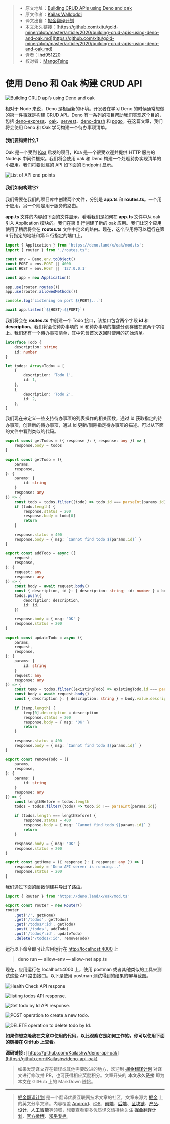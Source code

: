> * 原文地址：[Building CRUD APIs using Deno and oak](https://medium.com/javascript-in-plain-english/building-crud-apis-using-deno-and-oak-9f71ec106b0e)
> * 原文作者：[Kailas Walldoddi](https://medium.com/@kailashwall)
> * 译文出自：[掘金翻译计划](https://github.com/xitu/gold-miner)
> * 本文永久链接：[https://github.com/xitu/gold-miner/blob/master/article/2020/building-crud-apis-using-deno-and-oak.md](https://github.com/xitu/gold-miner/blob/master/article/2020/building-crud-apis-using-deno-and-oak.md)
> * 译者：[lhd951220](https://github.com/lhd951220)
> * 校对者：[MangoTsing](https://github.com/MangoTsing)

# 使用 Deno 和 Oak 构建 CRUD API

![Building CRUD api’s using Deno and oak](https://cdn-images-1.medium.com/max/2420/1*7H0kXkVQGqg-pto23TY_eQ.png)

相对于 Node 来说，Deno 是相当新的环境。开发者在学习 Deno 的时候通常想做的第一件事就是构建 CRUD API。Deno 有一系列的项目帮助我们实现这个目的，包括 [deno-express](https://github.com/NMathar/deno-express)、[oak](https://github.com/oakserver/oak)、[servest](https://github.com/keroxp/servest)、[deno-drash](https://github.com/drashland/deno-drash) 和 [pogo](https://github.com/sholladay/pogo)。在这篇文章，我们将会使用 Deno 和 Oak 学习构建一个待办事项清单。

#### 我们要构建什么?

Oak 是一个受到 [Koa](https://github.com/koajs/koa) 启发的项目，Koa 是一个很受欢迎并提供 HTTP 服务的 Node.js 中间件框架。我们将会使用 oak 和 Deno 构建一个处理待办实现清单的小应用。我们将要创建的 API 如下面的 Endpoint 显示。

![List of API end points](https://cdn-images-1.medium.com/max/2000/1*gIltBeBAq5xdY7vpW-sFag.png)

#### 我们如何构建它?

我们需要在我们的项目库中创建两个文件，分别是 **app.ts** 和 **routes.ts**。一个用于应用，另一个则是用于服务的路由。

**app.ts** 文件的内容如下面的文件显示。看看我们是如何在 **app.ts** 文件中从 oak 引入 Application 模块的。我们在第 8 行创建了新的 oak 应用。我们让这个应用使用了稍后将会在 **routes.ts** 文件中定义的路由。现在，这个应用将可以运行在第 6 行指定的地址和第 5 行指定的端口上。

```TypeScript
import { Application } from 'https://deno.land/x/oak/mod.ts';
import { router } from "./routes.ts";

const env = Deno.env.toObject()
const PORT = env.PORT || 4000
const HOST = env.HOST || '127.0.0.1'

const app = new Application()

app.use(router.routes())
app.use(router.allowedMethods())

console.log(`Listening on port ${PORT}...`)

await app.listen(`${HOST}:${PORT}`)
```

我们将会在 **routes.ts** 中创建一个 Todo 接口，该接口包含两个字段 **id** 和 **description**。我们将会使待办事项的 id 和待办事项的描述分别存储在这两个字段上。我们还有一个待办事项清单，其中包含首次返回时使用的初始清单。

```TypeScript
interface Todo {
    description: string
    id: number
}

let todos: Array<Todo> = [
    {
        description: 'Todo 1',
        id: 1,
    },
    {
        description: 'Todo 2',
        id: 2,
    },
]
```

我们现在来定义一些支持待办事项的列表操作的相关函数，通过 id 获取指定的待办事项，创建新的待办事项，通过 id 更新/删除指定待办事项的描述。可以从下面的文件中看到类似的代码。

```TypeScript
export const getTodos = ({ response }: { response: any }) => {
    response.body = todos
}

export const getTodo = ({
    params,
    response,
}: {
    params: {
        id: string
    }
    response: any
}) => {
    const todo = todos.filter((todo) => todo.id === parseInt(params.id))
    if (todo.length) {
        response.status = 200
        response.body = todo[0]
        return
    }

    response.status = 400
    response.body = { msg: `Cannot find todo ${params.id}` }
}

export const addTodo = async ({
    request,
    response,
}: {
    request: any
    response: any
}) => {
    const body = await request.body()
    const { description, id }: { description: string; id: number } = body.value
    todos.push({
        description: description,
        id: id,
    })

    response.body = { msg: 'OK' }
    response.status = 200
}

export const updateTodo = async ({
    params,
    request,
    response,
}: {
    params: {
        id: string
    }
    request: any
    response: any
}) => {
    const temp = todos.filter((existingTodo) => existingTodo.id === parseInt(params.id))
    const body = await request.body()
    const { description }: { description: string } = body.value.description

    if (temp.length) {
        temp[0].description = description
        response.status = 200
        response.body = { msg: 'OK' }
        return
    }

    response.status = 400
    response.body = { msg: `Cannot find todo ${params.id}` }
}

export const removeTodo = ({
    params,
    response,
}: {
    params: {
        id: string
    }
    response: any
}) => {
    const lengthBefore = todos.length
    todos = todos.filter((todo) => todo.id !== parseInt(params.id))

    if (todos.length === lengthBefore) {
        response.status = 400
        response.body = { msg: `Cannot find todo ${params.id}` }
        return
    }

    response.body = { msg: 'OK' }
    response.status = 200
}

export const getHome = ({ response }: { response: any }) => {
    response.body = 'Deno API server is running...'
    response.status = 200
}
```

我们通过下面的函数创建并导出了路由。

```TypeScript
import { Router } from 'https://deno.land/x/oak/mod.ts'

export const router = new Router()
router
    .get('/', getHome)
    .get('/todos', getTodos)
    .get('/todos/:id', getTodo)
    .post('/todos', addTodo)
    .put('/todos/:id', updateTodo)
    .delete('/todos/:id', removeTodo)
```

运行以下命令即可让应用运行在 [http://localhost:4000](http://localhost:4000) 上

> **deno run — allow-env — allow-net app.ts**

现在，应用运行在 localhost:4000 上，使用 postman 或者其他类似的工具来测试这些 API 路由接口。以下是使用 postman 测试得到的结果的屏幕截图。

![Health Check API respone](https://cdn-images-1.medium.com/max/2814/1*t3M9YRG9BL6SLkZ8c8rk9w.png)

![listing todos API response.](https://cdn-images-1.medium.com/max/2804/1*BwcwEPsx0T6vAy6gszbrMg.png)

![Get todo by Id API response.](https://cdn-images-1.medium.com/max/2802/1*0UiAn2iZGa7n0qIo2EVOxQ.png)

![POST operation to create a new todo.](https://cdn-images-1.medium.com/max/2804/1*B9YVhBQl56uuUx7y7Y4UHw.png)

![DELETE operation to delete todo by Id.](https://cdn-images-1.medium.com/max/2820/1*9gQDicmapSbarTQsNgCcnA.png)

**如果你想克隆我在文章中使用的代码，以此观察它是如何工作的。你可以使用下面的链接在 GitHub 上查看。**

**源码链接 :**[ https://github.com/Kailashw/deno-api-oak](https://github.com/Kailashw/deno-api-oak)

> 如果发现译文存在错误或其他需要改进的地方，欢迎到 [掘金翻译计划](https://github.com/xitu/gold-miner) 对译文进行修改并 PR，也可获得相应奖励积分。文章开头的 **本文永久链接** 即为本文在 GitHub 上的 MarkDown 链接。

---

> [掘金翻译计划](https://github.com/xitu/gold-miner) 是一个翻译优质互联网技术文章的社区，文章来源为 [掘金](https://juejin.im) 上的英文分享文章。内容覆盖 [Android](https://github.com/xitu/gold-miner#android)、[iOS](https://github.com/xitu/gold-miner#ios)、[前端](https://github.com/xitu/gold-miner#前端)、[后端](https://github.com/xitu/gold-miner#后端)、[区块链](https://github.com/xitu/gold-miner#区块链)、[产品](https://github.com/xitu/gold-miner#产品)、[设计](https://github.com/xitu/gold-miner#设计)、[人工智能](https://github.com/xitu/gold-miner#人工智能)等领域，想要查看更多优质译文请持续关注 [掘金翻译计划](https://github.com/xitu/gold-miner)、[官方微博](http://weibo.com/juejinfanyi)、[知乎专栏](https://zhuanlan.zhihu.com/juejinfanyi)。
